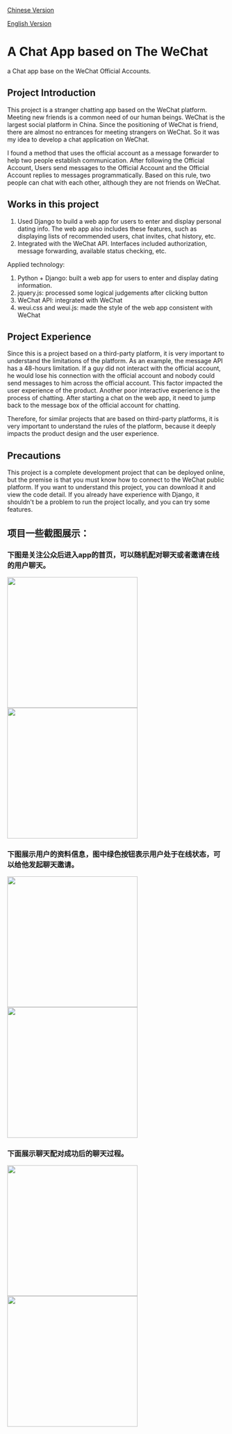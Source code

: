 [Chinese Version](https://github.com/rosstzc/zdl2/blob/master/README_CH.MD)

[English Version](https://github.com/rosstzc/zdl2/blob/master/README.md)




# A Chat App based on The WeChat
a Chat app base on the WeChat Official Accounts.
## **Project Introduction**

This project is a stranger chatting app based on the WeChat platform. Meeting new friends is a common need of our human beings. WeChat is the largest social platform in China. Since the positioning of WeChat is friend, there are almost no entrances for meeting strangers on WeChat. So it was my idea to develop a chat application on WeChat.

I found a method that uses the official account as a message forwarder to help two people establish communication. After following the Official Account, Users send messages to the Official Account and the Official Account replies to messages programmatically. Based on this rule, two people can chat with each other, although they are not friends on WeChat.

## **Works in this project**

1. Used Django to build a web app for users to enter and display personal dating info. The web app also includes these features, such as displaying lists of recommended users, chat invites, chat history, etc.
2. Integrated with the WeChat API. Interfaces included authorization, message forwarding, available status checking, etc.

Applied technology:

1. Python + Django: built a web app for users to enter and display dating information.
2. jquery.js: processed some logical judgements after clicking button
3. WeChat API: integrated with WeChat
4. weui.css and weui.js: made the style of the web app consistent with WeChat

## **Project Experience**

Since this is a project based on a third-party platform, it is very important to understand the limitations of the platform. As an example, the message API has a 48-hours limitation. If a guy did not interact with the official account, he would lose his connection with the official account and nobody could send messages to him across the official account. This factor impacted the user experience of the product. Another poor interactive experience is the process of chatting. After starting a chat on the web app, it need to jump back to the message box of the official account for chatting.

Therefore, for similar projects that are based on third-party platforms, it is very important to understand the rules of the platform, because it deeply impacts the product design and the user experience.

## **Precautions**

This project is a complete development project that can be deployed online, but the premise is that you must know how to connect to the WeChat public platform. If you want to understand this project, you can download it and view the code detail. If you already have experience with Django, it shouldn't be a problem to run the project locally, and you can try some features.

## 项目一些截图展示：

### 下图是关注公众后进入app的首页，可以随机配对聊天或者邀请在线的用户聊天。

<img src="https://user-images.githubusercontent.com/5052733/201883426-46086c2e-d28d-4070-83fe-d6076f66ce1b.png" width="300px">

<img src="https://user-images.githubusercontent.com/5052733/201883445-772329f2-e62a-46b9-a238-683da537aec0.png" width="300px">



### 下图展示用户的资料信息，图中绿色按钮表示用户处于在线状态，可以给他发起聊天邀请。

<img src="https://user-images.githubusercontent.com/5052733/201890832-7908c4d2-5acf-4825-89e2-6c281116a3b8.png" width="300px">


<img src="https://user-images.githubusercontent.com/5052733/201890848-a815605f-2b12-4ef5-a67d-07752d4303bc.png" width="300px">



### 下面展示聊天配对成功后的聊天过程。

<img src="https://user-images.githubusercontent.com/5052733/201891088-3574e7e9-0b94-4762-8461-a7651e0232d5.png" width="300px">

<img src="https://user-images.githubusercontent.com/5052733/201891105-cf1a6d4b-68c7-4667-be65-bbd36786be88.png" width="300px">
